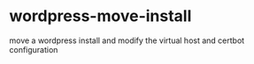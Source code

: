 # wordpress-move-install
move a wordpress install and modify the virtual host and certbot configuration